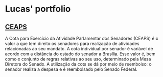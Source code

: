 # Lucas' portfolio

## [CEAPS](https://github.com/hoffenbauer/ceaps)
A Cota para Exercício da Atividade Parlamentar dos Senadores (CEAPS) é o valor a que tem direito os senadores para realização de atividades relacionadas ao seu mandato. A cota individual por senador é variável de acordo com a distância do estado do senador a Brasília. Esse valor é, bem como o conjunto de regras relativas ao seu uso, determinado pela Mesa Diretora do Senado. A utilização da cota se dá por meio de reembolso: o senador realiza a despesa e é reembolsado pelo Senado Federal.
